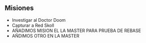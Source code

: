 ## Misiones

* Investigar al Doctor Doom
* Capturar a Red Skoll
* AÑADIMOS MISION EL LA MASTER PARA PRUEBA DE REBASE
* AÑDIMOS OTRO EN LA MASTER
